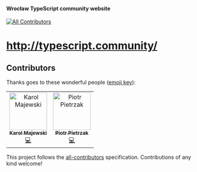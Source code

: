 #### Wrocław TypeScript community website
[![All Contributors](https://img.shields.io/badge/all_contributors-2-orange.svg?style=flat-square)](#contributors)

# http://typescript.community/

## Contributors

Thanks goes to these wonderful people ([emoji key](https://allcontributors.org/docs/en/emoji-key)):

<!-- ALL-CONTRIBUTORS-LIST:START - Do not remove or modify this section -->
<!-- prettier-ignore -->
<table><tr><td align="center"><a href="https://github.com/karol-majewski"><img src="https://avatars1.githubusercontent.com/u/20233319?v=4" width="100px;" alt="Karol Majewski"/><br /><sub><b>Karol Majewski</b></sub></a><br /><a href="https://github.com/WrocTypeScript/website/commits?author=karol-majewski" title="Code">💻</a></td><td align="center"><a href="https://github.com/hasparus"><img src="https://avatars0.githubusercontent.com/u/15332326?v=4" width="100px;" alt="Piotr Pietrzak"/><br /><sub><b>Piotr Pietrzak</b></sub></a><br /><a href="https://github.com/WrocTypeScript/website/commits?author=hasparus" title="Code">💻</a></td></tr></table>

<!-- ALL-CONTRIBUTORS-LIST:END -->

This project follows the [all-contributors](https://github.com/all-contributors/all-contributors) specification. Contributions of any kind welcome!